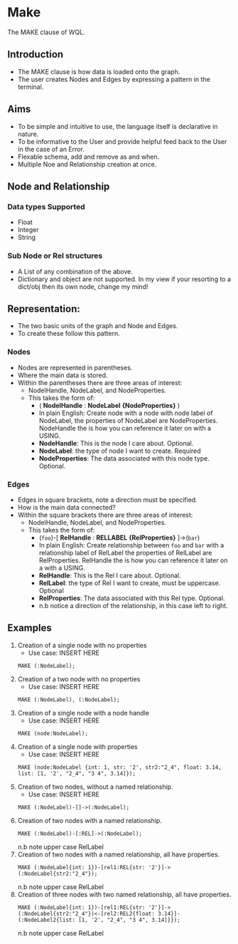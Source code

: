# Make

The MAKE clause of WQL.

## Introduction
* The MAKE clause is how data is loaded onto the graph.
* The user creates Nodes and Edges by expressing a pattern in the terminal.

## Aims
* To be simple and intuitive to use, the language itself is declarative in nature.
* To be informative to the User and provide helpful feed back to the User in the case of an Error.
* Flexable schema, add and remove as and when.
* Multiple Noe and Relationship creation at once.

## Node and Relationship

### Data types Supported
* Float
* Integer
* String

### Sub Node or Rel structures
* A List of any combination of the above.
* Dictionary and object are not supported. In my view if your resorting to a dict/obj then its own node, change my mind!

## Representation:
* The two basic units of the graph and Node and Edges.
* To create these follow this pattern.

### Nodes
* Nodes are represented in parentheses.
* Where the main data is stored.
* Within the parentheses there are three areas of interest:
  * NodelHandle, NodeLabel, and NodeProperties.
  * This takes the form of:
    * (  **NodelHandle**  :  **NodeLabel** **{NodeProperties}**  )
    * In plain English: Create node with a node with node label of NodeLabel, the properties of NodeLabel are NodeProperties. NodeHandle the is how you can reference it later on with a USING.
    * **NodeHandle**: This is the node I care about. Optional.
    * **NodeLabel**: the type of node I want to create. Required
    * **NodeProperties**: The data associated with this node type. Optional.

### Edges
* Edges in square brackets, note a direction must be specified.
* How is the main data connected?
* Within the square brackets there are three areas of interest:
  * NodelHandle, NodeLabel, and NodeProperties.
  * This takes the form of:
    * (`foo`)-\[  **RelHandle**  :  **RELLABEL** **{RelProperties}**  \]->(`bar`)
    * In plain English: Create relationship between `foo` and `bar` with a relationship label of RelLabel the properties of RelLabel are RelProperties. RelHandle the is how you can reference it later on a with a USING.
    * **RelHandle**: This is the Rel I care about. Optional.
    * **RelLabel**: the type of Rel I want to create, must be uppercase. Optional
    * **RelProperties**: The data associated with this Rel type. Optional.
    * n.b notice a direction of the relationship, in this case left to right.

## Examples

1. Creation of a single node with no properties
   - Use case: INSERT HERE
    ```
    MAKE (:NodeLabel);
    ```
2. Creation of a two node with no properties
   - Use case: INSERT HERE
    ```
    MAKE (:NodeLabel), (:NodeLabel);
    ```
3. Creation of a single node with a node handle
   - Use case: INSERT HERE
    ```
    MAKE (node:NodeLabel);
    ```
4. Creation of a single node with properties
   - Use case: INSERT HERE
    ```
    MAKE (node:NodeLabel {int: 1, str: '2', str2:"2_4", float: 3.14, list: [1, '2', "2_4", "3 4", 3.14]});
    ```
5. Creation of two nodes, without a named relationship.
   - Use case: INSERT HERE
    ```
    MAKE (:NodeLabel)-[]->(:NodeLabel);
    ```
6. Creation of two nodes with a named relationship.
    ```
    MAKE (:NodeLabel)-[:REL]->(:NodeLabel);
    ```
   n.b note upper case RelLabel
7. Creation of two nodes with a named relationship, all have properties.
    ```
    MAKE (:NodeLabel{int: 1})-[rel1:REL{str: '2'}]->(:NodeLabel{str2:"2_4"});
    ```
   n.b note upper case RelLabel
8. Creation of three nodes with two named relationship, all have properties.
    ```
    MAKE (:NodeLabel{int: 1})-[rel1:REL{str: '2'}]->(:NodeLabel{str2:"2_4"})<-[rel2:REL2{float: 3.14}]-(:NodeLabel2{list: [1, '2', "2_4", "3 4", 3.14]}});
    ```
   n.b note upper case RelLabel
